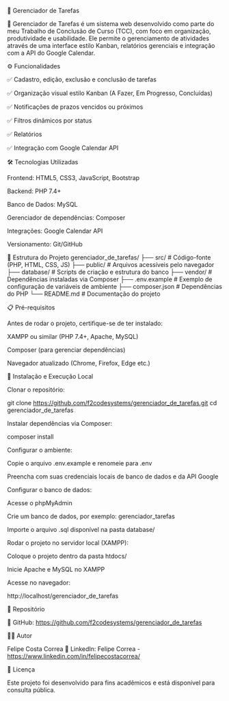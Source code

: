 📌 Gerenciador de Tarefas

🚀 Gerenciador de Tarefas é um sistema web desenvolvido como parte do meu Trabalho de Conclusão de Curso (TCC), com foco em organização, produtividade e usabilidade. Ele permite o gerenciamento de atividades através de uma interface estilo Kanban, relatórios gerenciais e integração com a API do Google Calendar.

⚙️ Funcionalidades

✅ Cadastro, edição, exclusão e conclusão de tarefas

✅ Organização visual estilo Kanban (A Fazer, Em Progresso, Concluídas)

✅ Notificações de prazos vencidos ou próximos

✅ Filtros dinâmicos por status

✅ Relatórios

✅ Integração com Google Calendar API

🛠️ Tecnologias Utilizadas

Frontend: HTML5, CSS3, JavaScript, Bootstrap

Backend: PHP 7.4+

Banco de Dados: MySQL

Gerenciador de dependências: Composer

Integrações: Google Calendar API

Versionamento: Git/GitHub

📂 Estrutura do Projeto
gerenciador_de_tarefas/
├── src/                # Código-fonte (PHP, HTML, CSS, JS)
├── public/             # Arquivos acessíveis pelo navegador
├── database/           # Scripts de criação e estrutura do banco
├── vendor/             # Dependências instaladas via Composer
├── .env.example        # Exemplo de configuração de variáveis de ambiente
├── composer.json       # Dependências do PHP
└── README.md           # Documentação do projeto

📋 Pré-requisitos

Antes de rodar o projeto, certifique-se de ter instalado:

XAMPP ou similar (PHP 7.4+, Apache, MySQL)

Composer
 (para gerenciar dependências)

Navegador atualizado (Chrome, Firefox, Edge etc.)

🚀 Instalação e Execução Local

Clonar o repositório:

git clone https://github.com/f2codesystems/gerenciador_de_tarefas.git
cd gerenciador_de_tarefas


Instalar dependências via Composer:

composer install


Configurar o ambiente:

Copie o arquivo .env.example e renomeie para .env

Preencha com suas credenciais locais de banco de dados e da API Google

Configurar o banco de dados:

Acesse o phpMyAdmin

Crie um banco de dados, por exemplo: gerenciador_tarefas

Importe o arquivo .sql disponível na pasta database/

Rodar o projeto no servidor local (XAMPP):

Coloque o projeto dentro da pasta htdocs/

Inicie Apache e MySQL no XAMPP

Acesse no navegador:

http://localhost/gerenciador_de_tarefas

🔗 Repositório

📌 GitHub: https://github.com/f2codesystems/gerenciador_de_tarefas

👨‍💻 Autor

Felipe Costa Correa
💼 LinkedIn: Felipe Correa - https://www.linkedin.com/in/felipecostacorrea/

📜 Licença

Este projeto foi desenvolvido para fins acadêmicos e está disponível para consulta pública.
